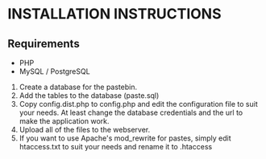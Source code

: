 # INSTALLATION INSTRUCTIONS

## Requirements
*   PHP
*   MySQL / PostgreSQL

1.  Create a database for the pastebin.
2.  Add the tables to the database (paste.sql)
3.  Copy config.dist.php to config.php and edit the configuration file to suit 
    your needs. At least change the database credentials and the url to make
    the application work.
4.  Upload all of the files to the webserver.
5.  If you want to use Apache's mod_rewrite for pastes,
    simply edit htaccess.txt to suit your needs and rename it to .htaccess
  

